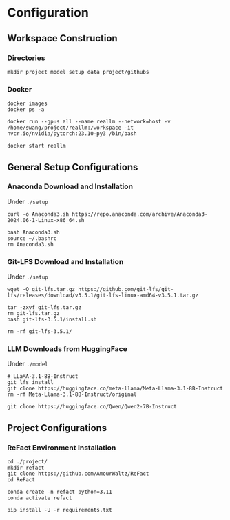 # Configuration

## Workspace Construction

### Directories

```shell
mkdir project model setup data project/githubs
```

### Docker

```shell
docker images
docker ps -a

docker run --gpus all --name reallm --network=host -v /home/swang/project/reallm:/workspace -it nvcr.io/nvidia/pytorch:23.10-py3 /bin/bash

docker start reallm
```


## General Setup Configurations

### Anaconda Download and Installation

Under `./setup`
```shell
curl -o Anaconda3.sh https://repo.anaconda.com/archive/Anaconda3-2024.06-1-Linux-x86_64.sh

bash Anaconda3.sh
source ~/.bashrc
rm Anaconda3.sh
```

### Git-LFS Download and Installation

Under `./setup`
```shell
wget -O git-lfs.tar.gz https://github.com/git-lfs/git-lfs/releases/download/v3.5.1/git-lfs-linux-amd64-v3.5.1.tar.gz

tar -zxvf git-lfs.tar.gz
rm git-lfs.tar.gz
bash git-lfs-3.5.1/install.sh

rm -rf git-lfs-3.5.1/
```

### LLM Downloads from HuggingFace

Under `./model`
```shell
# LLaMA-3.1-8B-Instruct
git lfs install
git clone https://huggingface.co/meta-llama/Meta-Llama-3.1-8B-Instruct
rm -rf Meta-Llama-3.1-8B-Instruct/original

git clone https://huggingface.co/Qwen/Qwen2-7B-Instruct
```

## Project Configurations

### ReFact Environment Installation

```shell
cd ./project/
mkdir refact
git clone https://github.com/AmourWaltz/ReFact
cd ReFact

conda create -n refact python=3.11
conda activate refact

pip install -U -r requirements.txt
```